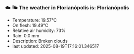 ### ☁️ 🌤️  The weather in Florianópolis is: Florianópolis

- Temperature: 19.57°C
- On flesh: 19.49°C
- Relative air humidity: 73%
- Rain: 0.0 mm
- Description: Broken clouds
- last updated: 2025-08-19T17:16:01.346517
